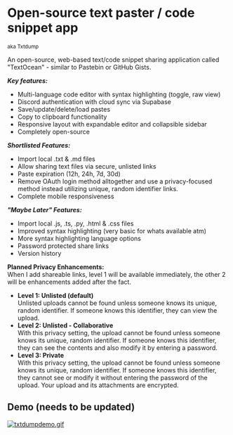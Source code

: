 
# Open-source text paster / code snippet app 
<sup>aka Txtdump</sup>

An open-source, web-based text/code snippet sharing application called "TextOcean" - similar to Pastebin or GitHub Gists.

***Key features:***
- Multi-language code editor with syntax highlighting (toggle, raw view)
- Discord authentication with cloud sync via Supabase
- Save/update/delete/load pastes
- Copy to clipboard functionality
- Responsive layout with expandable editor and collapsible sidebar
- Completely open-source

***Shortlisted Features:***
- Import local .txt & .md files
- Allow sharing text files via secure, unlisted links
- Paste expiration (12h, 24h, 7d, 30d)
- Remove OAuth login method alltogether and use a privacy-focused method instead utilizing unique, random identifier links.
- Complete mobile responsiveness 

***"Maybe Later" Features:***
- Import local .js, .ts, .py, .html & .css files
- Improved syntax highlighting (very basic for whats available atm)
- More syntax highlighting language options
- Password protected share links
- Version history

**Planned Privacy Enhancements:**<br>
When I add shareable links, level 1 will be available immediately, the other 2 will be enhancements added after the fact.
- **Level 1: Unlisted (default)**<br>
Unlisted uploads cannot be found unless someone knows its unique, random identifier. If someone knows this identifier, they can view the upload.
- **Level 2: Unlisted - Collaborative**<br>
With this privacy setting, the upload cannot be found unless someone knows its unique, random identifier. If someone knows this identifier, they can see the contents and also modify it by entering a password.
- **Level 3: Private**<br>
With this privacy setting, the upload cannot be found unless someone knows its unique, random identifier. If someone knows this identifier, they cannot see or modify it without entering the password of the upload. Your upload and its attachments are encrypted.

## Demo (needs to be updated)
[![txtdumpdemo.gif](https://i.postimg.cc/c4n8rb1R/txtdumpdemo.gif)](https://postimg.cc/ZCJqQjdn)
